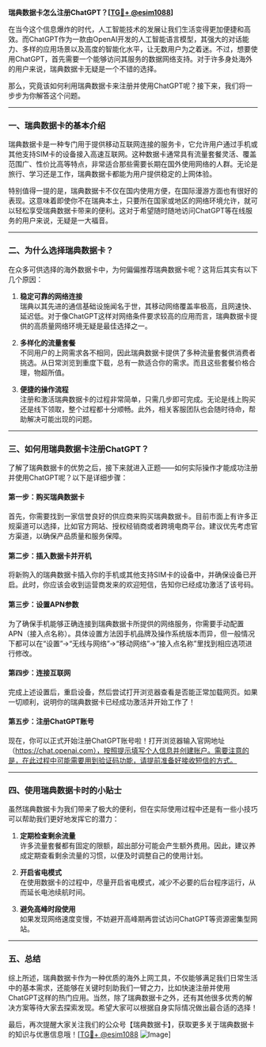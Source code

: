 **瑞典数据卡怎么注册ChatGPT？[[TG💪+ @esim1088](https://t.me/s/esim1088)]**

在当今这个信息爆炸的时代，人工智能技术的发展让我们生活变得更加便捷和高效。而ChatGPT作为一款由OpenAI开发的人工智能语言模型，其强大的对话能力、多样的应用场景以及高度的智能化水平，让无数用户为之着迷。不过，想要使用ChatGPT，首先需要一个能够访问其服务的数据网络支持。对于许多身处海外的用户来说，瑞典数据卡无疑是一个不错的选择。

那么，究竟该如何利用瑞典数据卡来注册并使用ChatGPT呢？接下来，我们将一步步为你解答这个问题。

---

### 一、瑞典数据卡的基本介绍

瑞典数据卡是一种专门用于提供移动互联网连接的服务卡，它允许用户通过手机或其他支持SIM卡的设备接入高速互联网。这种数据卡通常具有流量套餐灵活、覆盖范围广、性价比高等特点，非常适合那些需要长期在国外使用网络的人群。无论是旅行、学习还是工作，瑞典数据卡都能为用户提供稳定的上网体验。

特别值得一提的是，瑞典数据卡不仅在国内使用方便，在国际漫游方面也有很好的表现。这意味着即使你不在瑞典本土，只要所在国家或地区的网络环境允许，就可以轻松享受瑞典数据卡带来的便利。这对于希望随时随地访问ChatGPT等在线服务的用户来说，无疑是一大福音。

---

### 二、为什么选择瑞典数据卡？

在众多可供选择的海外数据卡中，为何偏偏推荐瑞典数据卡呢？这背后其实有以下几个原因：

1. **稳定可靠的网络连接**  
   瑞典以其先进的通信基础设施闻名于世，其移动网络覆盖率极高，且网速快、延迟低。对于像ChatGPT这样对网络条件要求较高的应用而言，瑞典数据卡提供的高质量网络环境无疑是最佳选择之一。

2. **多样化的流量套餐**  
   不同用户的上网需求各不相同，因此瑞典数据卡提供了多种流量套餐供消费者挑选。从日常浏览到重度下载，总有一款适合你的需求。而且这些套餐价格合理，物超所值。

3. **便捷的操作流程**  
   注册和激活瑞典数据卡的过程非常简单，只需几步即可完成。无论是线上购买还是线下领取，整个过程都十分顺畅。此外，相关客服团队也会随时待命，帮助解决可能出现的问题。

---

### 三、如何用瑞典数据卡注册ChatGPT？

了解了瑞典数据卡的优势之后，接下来就进入正题——如何实际操作才能成功注册并使用ChatGPT呢？以下是详细步骤：

#### 第一步：购买瑞典数据卡
首先，你需要找到一家信誉良好的供应商来购买瑞典数据卡。目前市面上有许多正规渠道可以选择，比如官方网站、授权经销商或者跨境电商平台。建议优先考虑官方渠道，以确保产品质量和服务保障。

#### 第二步：插入数据卡并开机
将新购入的瑞典数据卡插入你的手机或其他支持SIM卡的设备中，并确保设备已开启。此时，你应该会收到运营商发来的欢迎短信，告知你已经成功激活了该号码。

#### 第三步：设置APN参数
为了确保手机能够正确连接到瑞典数据卡所提供的网络服务，你需要手动配置APN（接入点名称）。具体设置方法因手机品牌及操作系统版本而异，但一般情况下都可以在“设置”→“无线与网络”→“移动网络”→“接入点名称”里找到相应选项进行修改。

#### 第四步：连接互联网
完成上述设置后，重启设备，然后尝试打开浏览器查看是否能正常加载网页。如果一切顺利，说明你的瑞典数据卡已经成功激活并开始工作了！

#### 第五步：注册ChatGPT账号
现在，你可以正式开始注册ChatGPT账号啦！打开浏览器输入官网地址（https://chat.openai.com），按照提示填写个人信息并创建账户。需要注意的是，在此过程中可能需要用到验证码功能，请提前准备好接收短信的方式。

---

### 四、使用瑞典数据卡时的小贴士

虽然瑞典数据卡为我们带来了极大的便利，但在实际使用过程中还是有一些小技巧可以帮助我们更好地发挥它的潜力：

1. **定期检查剩余流量**  
   许多流量套餐都有固定的限额，超出部分可能会产生额外费用。因此，建议养成定期查看剩余流量的习惯，以便及时调整自己的使用计划。

2. **开启省电模式**  
   在使用数据卡的过程中，尽量开启省电模式，减少不必要的后台程序运行，从而延长电池续航时间。

3. **避免高峰时段使用**  
   如果发现网络速度变慢，不妨避开高峰期再尝试访问ChatGPT等资源密集型网站。

---

### 五、总结

综上所述，瑞典数据卡作为一种优质的海外上网工具，不仅能够满足我们日常生活中的基本需求，还能够在关键时刻助我们一臂之力，比如快速注册并使用ChatGPT这样的热门应用。当然，除了瑞典数据卡之外，还有其他很多优秀的解决方案等待大家去探索发现。希望大家可以根据自身实际情况做出最合适的选择！

最后，再次提醒大家关注我们的公众号【瑞典数据卡】，获取更多关于瑞典数据卡的知识与优惠信息哦！[[TG💪+ @esim1088](https://t.me/s/esim1088) ![Image](https://i.postimg.cc/4NQfJmqS/Snipaste-2025-05-13-00-14-12.png)]